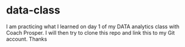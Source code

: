 # data-class
I am practicing what I learned on day 1 of my DATA analytics class with Coach Prosper.
I will then try to clone this repo and link this to my Git account. 
Thanks
